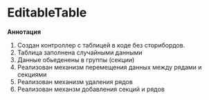 # EditableTable

**Аннотация**
1. Создан контроллер с таблицей в коде без сторибордов.
2. Таблица заполнена случайными данными
3. Данные обьеденены в группы (секции)
4. Реализован механизм перемещения данных между рядами и секциями
5. Реализован механизм удаления рядов
6. Реализован механзм добавления секций и рядов
